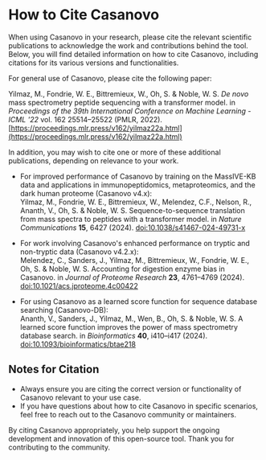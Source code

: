 # How to Cite Casanovo

When using Casanovo in your research, please cite the relevant scientific publications to acknowledge the work and contributions behind the tool.
Below, you will find detailed information on how to cite Casanovo, including citations for its various versions and functionalities.

For general use of Casanovo, please cite the following paper:

Yilmaz, M., Fondrie, W. E., Bittremieux, W., Oh, S. & Noble, W. S. *De novo* mass spectrometry peptide sequencing with a transformer model. in *Proceedings of the 39th International Conference on Machine Learning - ICML '22* vol. 162 25514–25522 (PMLR, 2022). [https://proceedings.mlr.press/v162/yilmaz22a.html](https://proceedings.mlr.press/v162/yilmaz22a.html)

In addition, you may wish to cite one or more of these additional publications, depending on relevance to your work.

- For improved performance of Casanovo by training on the MassIVE-KB data and applications in immunopeptidomics, metaproteomics, and the dark human proteome (Casanovo v4.x):  
Yilmaz, M., Fondrie, W. E., Bittremieux, W., Melendez, C.F., Nelson, R., Ananth, V., Oh, S. & Noble, W. S. Sequence-to-sequence translation from mass spectra to peptides with a transformer model. in *Nature Communications* **15**, 6427 (2024). [doi:10.1038/s41467-024-49731-x](https://doi.org/10.1038/s41467-024-49731-x)

- For work involving Casanovo's enhanced performance on tryptic and non-tryptic data (Casanovo v4.2.x):  
Melendez, C., Sanders, J., Yilmaz, M., Bittremieux, W., Fondrie, W. E., Oh, S. & Noble, W. S. Accounting for digestion enzyme bias in Casanovo. in *Journal of Proteome Research* **23**, 4761–4769 (2024). [doi:10.1021/acs.jproteome.4c00422](https://doi.org/10.1021/acs.jproteome.4c00422)

- For using Casanovo as a learned score function for sequence database searching (Casanovo-DB):  
Ananth, V., Sanders, J., Yilmaz, M., Wen, B., Oh, S. & Noble, W. S. A learned score function improves the power of mass spectrometry database search. in *Bioinformatics* **40**, i410–i417 (2024). [doi:10.1093/bioinformatics/btae218](https://doi.org/10.1093/bioinformatics/btae218)

## Notes for Citation

- Always ensure you are citing the correct version or functionality of Casanovo relevant to your use case.
- If you have questions about how to cite Casanovo in specific scenarios, feel free to reach out to the Casanovo community or maintainers.

By citing Casanovo appropriately, you help support the ongoing development and innovation of this open-source tool.
Thank you for contributing to the community.

